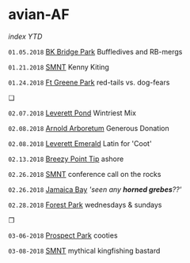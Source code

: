 # avian-AF

_index YTD_

`01.05.2018` [BK Bridge Park](https://pi.pdpd.org/2018-01-05) Buffledives and RB-mergs

`01.21.2018` [SMNT]() Kenny Kiting

`01.24.2018` [Ft Greene Park]() red-tails vs. dog-fears

❏

`02.07.2018` [Leverett Pond]() Wintriest Mix

`02.08.2018` [Arnold Arboretum]() Generous Donation

`02.08.2018` [Leverett Emerald]() Latin for 'Coot'

`02.13.2018` [Breezy Point Tip]() ashore

`02.26.2018` [SMNT]() conference call on the rocks

`02.26.2018` [Jamaica Bay]() _'seen any **horned grebes**??'_

`02.28.2018` [Forest Park]() wednesdays & sundays

❐

`03-06-2018` [Prospect Park]() cooties

`03-08-2018` [SMNT]() mythical kingfishing bastard